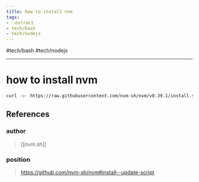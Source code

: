 ```yaml
---
title: how to install nvm
tags:
- ✨extract
- tech/bash
- tech/nodejs
---
```


#tech/bash #tech/nodejs 

---

# how to install nvm

```bash
curl -o- https://raw.githubusercontent.com/nvm-sh/nvm/v0.39.1/install.sh | bash
```
## References

### author
>  [[nvm.sh]]
### position
>  https://github.com/nvm-sh/nvm#install--update-script
